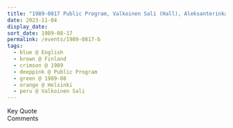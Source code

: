 ```yaml
---
title: "1989-0817 Public Program, Valkoinen Sali (Hall), Aleksanterinkatu 3, Helsinki, Finland"
date: 2023-11-04
display_date: 
sort_date: 1989-08-17
permalink: /events/1989-0817-b
tags:
  - blue @ English
  - brown @ Finland
  - crimson @ 1989
  - deeppink @ Public Program
  - green @ 1989-08
  - orange @ Helsinki
  - peru @ Valkoinen Sali
---
```


<wave-list>
  <list-title color="green" width="75">Key Quote</list-title>
  <list-item color="BlanchedAlmond"  width="200"></list-item>
  <list-item color="Lavender"></list-item>
  <list-item color="BlanchedAlmond"></list-item>
</wave-list>

<br>

<wave-list>
  <list-title color="green" width="75">Comments</list-title>
  <list-item color="BlanchedAlmond"  width="200"></list-item>
  <list-item color="Lavender"></list-item>
  <list-item color="BlanchedAlmond"></list-item>
</wave-list>